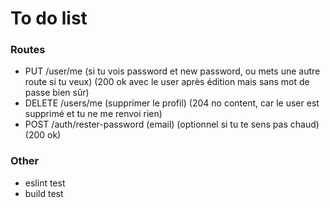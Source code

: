 # To do list

### Routes

- PUT /user/me (si tu vois password et new password, ou mets une autre route si tu veux) (200 ok avec le user après édition mais sans mot de passe bien sûr)
- DELETE /users/me (supprimer le profil) (204 no content, car le user est supprimé et tu ne me renvoi rien)
- POST /auth/rester-password (email) (optionnel si tu te sens pas chaud) (200 ok)

### Other

- eslint test
- build test
